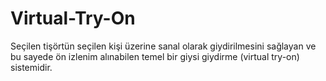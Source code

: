 # Virtual-Try-On
 Seçilen tişörtün seçilen kişi üzerine sanal olarak giydirilmesini sağlayan ve bu sayede ön izlenim alınabilen temel bir giysi giydirme (virtual try-on) sistemidir.
